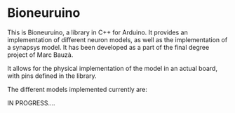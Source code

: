 # Bioneuruino

This is Bioneuruino, a library in C++ for Arduino. It provides an implementation of different neuron models, as well as the implementation of a synapsys model. It has been developed as a part of the final degree project of Marc Bauzà.

It allows for the physical implementation of the model in an actual board, with pins defined in the library.

The different models implemented currently are:

IN PROGRESS....
